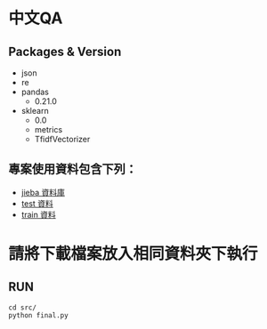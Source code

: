 中文QA
========

Packages & Version
-----------------------
* json
* re
* pandas
	- 0.21.0
* sklearn
	- 0.0
	- metrics
	- TfidfVectorizer

專案使用資料包含下列：
-------------------------
- [jieba 資料庫](https://www.dropbox.com/s/91lgc5rn1vhokis/dict.txt.big.txt?dl=1)
- [test 資料](https://www.dropbox.com/s/xra5pgmgaule9mz/test-v1.1.json?dl=1)
- [train 資料](https://www.dropbox.com/s/gl9p8stlqihpcmd/train-v1.1.json?dl=1)

請將下載檔案放入相同資料夾下執行
===================================


RUN
------
```
cd src/
python final.py
```


